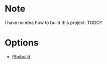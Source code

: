 # Note

I have no idea how to build this project. TODO?

# Options

* [Pbxbuild](http://wiki.gnustep.org/index.php/Pbxbuild)
